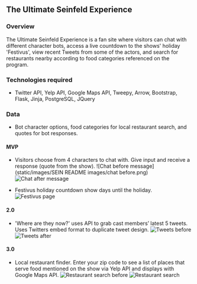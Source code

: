 ## The Ultimate Seinfeld Experience

### Overview

The Ultimate Seinfeld Experience is a fan site where visitors can chat with different character bots, access a live countdown to the shows' holiday 'Festivus', view recent Tweets from some of the actors, and search for restaurants nearby according to food categories referenced on the program.

### Technologies required

- Twitter API, Yelp API, Google Maps API, Tweepy, Arrow, Bootstrap, Flask, Jinja, PostgreSQL, JQuery

### Data

- Bot character options, food categories for local restaurant search, and quotes for bot responses.

#### MVP

- Visitors choose from 4 characters to chat with. Give input and receive a response (quote from the show).
![Chat before message](static/images/SEIN README images/chat before.png)
![Chat after message](file:///Users/samanthagerrity/src/hb%20project%20-%20seinfeld/static/images/SEIN%20README%20images/chat%20after.png)

- Festivus holiday countdown show days until the holiday. 
![Festivus page](file:///Users/samanthagerrity/src/hb%20project%20-%20seinfeld/static/images/SEIN%20README%20images/festivus.png)

#### 2.0

- 'Where are they now?' uses API to grab cast members’ latest 5 tweets. Uses Twitters embed format to duplicate tweet design.
![Tweets before](file:///Users/samanthagerrity/src/hb%20project%20-%20seinfeld/static/images/SEIN%20README%20images/twitter%20before.png)
![Tweets after](file:///Users/samanthagerrity/src/hb%20project%20-%20seinfeld/static/images/SEIN%20README%20images/twitter%20after.png)

#### 3.0

- Local restaurant finder. Enter your zip code to see a list of places that serve food mentioned on the show via Yelp API and displays with Google Maps API.
![Restaurant search before](file:///Users/samanthagerrity/src/hb%20project%20-%20seinfeld/static/images/SEIN%20README%20images/food%20search%20before.png)
![Restaurant search](file:///Users/samanthagerrity/src/hb%20project%20-%20seinfeld/static/images/SEIN%20README%20images/food%20search%20after.png)


